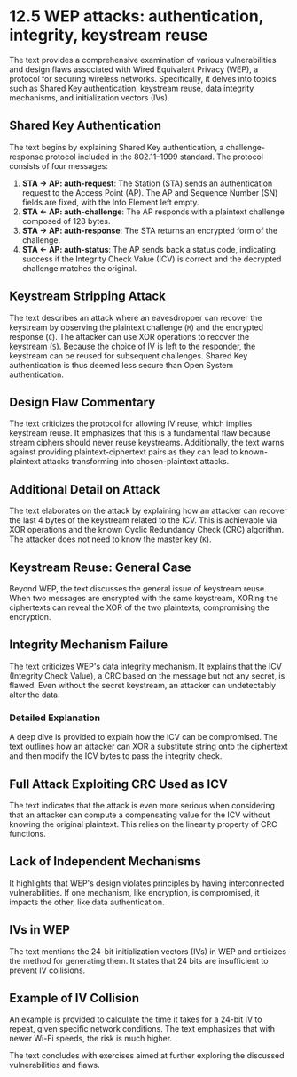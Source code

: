 # 12.5 WEP attacks: authentication, integrity, keystream reuse

The text provides a comprehensive examination of various vulnerabilities and design flaws associated with Wired Equivalent Privacy (WEP), a protocol for securing wireless networks. Specifically, it delves into topics such as Shared Key authentication, keystream reuse, data integrity mechanisms, and initialization vectors (IVs).

## Shared Key Authentication

The text begins by explaining Shared Key authentication, a challenge-response protocol included in the 802.11–1999 standard. The protocol consists of four messages:

1. **STA → AP: auth-request**: The Station (STA) sends an authentication request to the Access Point (AP). The AP and Sequence Number (SN) fields are fixed, with the Info Element left empty.
2. **STA ← AP: auth-challenge**: The AP responds with a plaintext challenge composed of 128 bytes.
3. **STA → AP: auth-response**: The STA returns an encrypted form of the challenge.
4. **STA ← AP: auth-status**: The AP sends back a status code, indicating success if the Integrity Check Value (ICV) is correct and the decrypted challenge matches the original.

## Keystream Stripping Attack

The text describes an attack where an eavesdropper can recover the keystream by observing the plaintext challenge (`M`) and the encrypted response (`C`). The attacker can use XOR operations to recover the keystream (`S`). Because the choice of IV is left to the responder, the keystream can be reused for subsequent challenges. Shared Key authentication is thus deemed less secure than Open System authentication.

## Design Flaw Commentary

The text criticizes the protocol for allowing IV reuse, which implies keystream reuse. It emphasizes that this is a fundamental flaw because stream ciphers should never reuse keystreams. Additionally, the text warns against providing plaintext-ciphertext pairs as they can lead to known-plaintext attacks transforming into chosen-plaintext attacks.

## Additional Detail on Attack

The text elaborates on the attack by explaining how an attacker can recover the last 4 bytes of the keystream related to the ICV. This is achievable via XOR operations and the known Cyclic Redundancy Check (CRC) algorithm. The attacker does not need to know the master key (`K`).

## Keystream Reuse: General Case

Beyond WEP, the text discusses the general issue of keystream reuse. When two messages are encrypted with the same keystream, XORing the ciphertexts can reveal the XOR of the two plaintexts, compromising the encryption.

## Integrity Mechanism Failure

The text criticizes WEP's data integrity mechanism. It explains that the ICV (Integrity Check Value), a CRC based on the message but not any secret, is flawed. Even without the secret keystream, an attacker can undetectably alter the data.

### Detailed Explanation

A deep dive is provided to explain how the ICV can be compromised. The text outlines how an attacker can XOR a substitute string onto the ciphertext and then modify the ICV bytes to pass the integrity check.

## Full Attack Exploiting CRC Used as ICV

The text indicates that the attack is even more serious when considering that an attacker can compute a compensating value for the ICV without knowing the original plaintext. This relies on the linearity property of CRC functions.

## Lack of Independent Mechanisms

It highlights that WEP's design violates principles by having interconnected vulnerabilities. If one mechanism, like encryption, is compromised, it impacts the other, like data authentication.

## IVs in WEP

The text mentions the 24-bit initialization vectors (IVs) in WEP and criticizes the method for generating them. It states that 24 bits are insufficient to prevent IV collisions.

## Example of IV Collision

An example is provided to calculate the time it takes for a 24-bit IV to repeat, given specific network conditions. The text emphasizes that with newer Wi-Fi speeds, the risk is much higher.

The text concludes with exercises aimed at further exploring the discussed vulnerabilities and flaws.
